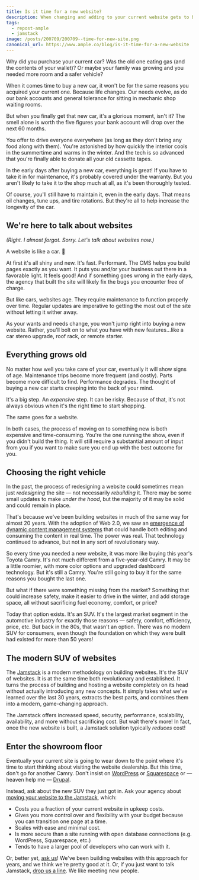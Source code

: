 ```yaml
---
title: Is it time for a new website?
description: When changing and adding to your current website gets to be a hassle, maybe it's time for a website overhaul built for the future.
tags:
  - repost-ample
  - jamstack
image: /posts/200709/200709--time-for-new-site.png
canonical_url: https://www.ample.co/blog/is-it-time-for-a-new-website
---
```


Why did you purchase your current car? Was the old one eating gas (and the contents of your wallet)? Or maybe your family was growing and you needed more room and a safer vehicle?

When it comes time to buy a new car, it won't be for the same reasons you acquired your current one. Because life changes. Our needs evolve, as do our bank accounts and general tolerance for sitting in mechanic shop waiting rooms.

But when you finally get that new car, it's a glorious moment, isn't it? The smell alone is worth the five figures your bank account will drop over the next 60 months.

You offer to drive everyone everywhere (as long as they don't bring any food along with them). You're astonished by how quickly the interior cools in the summertime and warms in the winter. And the tech is so advanced that you're finally able to donate all your old cassette tapes.

In the early days after buying a new car, everything is great! If you have to take it in for maintenance, it's probably covered under the warranty. But you aren't likely to take it to the shop much at all, as it's been thoroughly tested.

Of course, you'll still have to maintain it, even in the early days. That means oil changes, tune ups, and tire rotations. But they're all to help increase the longevity of the car.

## We're here to talk about websites

_(Right. I almost forgot. Sorry. Let's talk about websites now.)_

A website is like a car. 🤯

At first it's all shiny and new. It's fast. Performant. The CMS helps you build pages exactly as you want. It puts you and/or your business out there in a favorable light. It feels good! And if something goes wrong in the early days, the agency that built the site will likely fix the bugs you encounter free of charge.

But like cars, websites age. They require maintenance to function properly over time. Regular updates are imperative to getting the most out of the site without letting it wither away.

As your wants and needs change, you won't jump right into buying a new website. Rather, you'll bolt on to what you have with new features...like a car stereo upgrade, roof rack, or remote starter.

## Everything grows old

No matter how well you take care of your car, eventually it will show signs of age. Maintenance trips become more frequent (and costly). Parts become more difficult to find. Performance degrades. The thought of buying a new car starts creeping into the back of your mind.

It's a big step. An _expensive_ step. It can be risky. Because of that, it's not always obvious when it's the right time to start shopping.

The same goes for a website.

In both cases, the process of moving on to something new is both expensive and time-consuming. You're the one running the show, even if you didn't build the thing. It will still require a substantial amount of input from you if you want to make sure you end up with the best outcome for you.

## Choosing the right vehicle

In the past, the process of redesigning a website could sometimes mean just _redesigning_ the site — not necessarily _rebuilding_ it. There may be some small updates to make _under the hood_, but the majority of it may be solid and could remain in place.

That's because we've been building websites in much of the same way for almost 20 years. With the adoption of Web 2.0, we saw an [emergence of dynamic content management systems](https://www.ample.co/blog/from-static-to-jamstack) that could handle both editing and consuming the content in real time. The power was real. That technology continued to advance, but not in any sort of revolutionary way.

So every time you needed a new website, it was more like buying this year's Toyota Camry. It's not much different from a five-year-old Camry. It may be a little roomier, with more color options and upgraded dashboard technology. But it's still a Camry. You're still going to buy it for the same reasons you bought the last one.

But what if there were something missing from the market? Something that could increase safety, make it easier to drive in the winter, and add storage space, all without sacrificing fuel economy, comfort, or price?

Today that option exists. It's an SUV. It's the largest market segment in the automotive industry for exactly those reasons — safety, comfort, efficiency, price, etc. But back in the 80s, that wasn't an option. There was no modern SUV for consumers, even though the foundation on which they were built had existed for more than 50 years!

## The modern SUV of websites

The [Jamstack](https://www.helloample.com/blog/top-4-reasons-we-use-jamstack) is a modern methodology on building websites. It's the SUV of websites. It is at the same time both revolutionary and established. It turns the process of building and hosting a website completely on its head without actually introducing any new concepts. It simply takes what we've learned over the last 30 years, extracts the best parts, and combines them into a modern, game-changing approach.

The Jamstack offers increased speed, security, performance, scalability, availability, and more without sacrificing cost. But wait there's more! In fact, once the new website is built, a Jamstack solution typically _reduces_ cost!

## Enter the showroom floor

Eventually your current site is going to wear down to the point where it's time to start thinking about visiting the website dealership. But this time, don't go for another Camry. Don't insist on [WordPress](https://wordpress.org/) or [Squarespace](https://www.squarespace.com/) or — heaven help me — [Drupal](https://www.drupal.org/).

Instead, ask about the new SUV they just got in. Ask your agency about [moving your website to the Jamstack](https://www.helloample.com/blog/migrating-to-the-jamstack), which:

- Costs you a fraction of your current website in upkeep costs.
- Gives you more control over and flexibility with your budget because you can transition one page at a time.
- Scales with ease and minimal cost.
- Is more secure than a site running with open database connections (e.g. WordPress, Squarespace, etc.)
- Tends to have a larger pool of developers who can work with it.

Or, better yet, [ask us](https://www.helloample.com/contact)! We've been building websites with this approach for years, and we think we're pretty good at it. Or, if you just want to talk Jamstack, [drop us a line](https://twitter.com/helloample). We like meeting new people.
